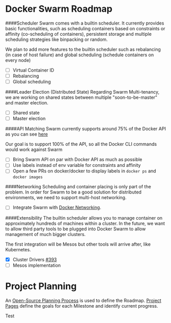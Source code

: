 Docker Swarm Roadmap
=====================

####Scheduler
Swarm comes with a builtin scheduler. It currently provides basic functionalities, such as
scheduling containers based on constraints or affinity (co-scheduling of containers), persistent
storage and multiple scheduling strategies like binpacking or random.

We plan to add more features to the builtin scheduler such as rebalancing (in case of host failure)
and global scheduling (schedule containers on every node)

* [ ] Virtual Container ID
* [ ] Rebalancing
* [ ] Global scheduling

####Leader Election (Distributed State)
Regarding Swarm Multi-tenancy, we are working on shared states between multiple "soon-to-be-master"
and master election.

* [ ] Shared state
* [ ] Master election

####API Matching
Swarm currently supports around 75% of the Docker API as you can see [here](https://github.com/docker/swarm/blob/master/api/README.md)

Our goal is to support 100% of the API, so all the Docker CLI commands would work against Swarm 

* [ ] Bring Swarm API on par with Docker API as much as possible
* [ ] Use labels instead of env variable for constraints and affinity
* [ ] Open a few PRs on docker/docker to display labels in `docker ps` and `docker images` 

####Networking
Scheduling and container placing is only part of the problem. In order for Swarm to be a good solution for distributed environments, we need to support multi-host networking.

* [ ] Integrate Swarm with [Docker Networking](https://github.com/docker/libnetwork).

####Extensibility
The builtin scheduler allows you to manage container on approximately hundreds of machines within a cluster.
In the future, we want to allow third party tools to be plugged into Docker Swarm to allow management
of much bigger clusters.

The first integration will be Mesos but other tools will arrive after, like Kubernetes.

* [x] Cluster Drivers [#393](https://github.com/docker/swarm/issues/393)
* [ ] Mesos implementation

Project Planning
================

An [Open-Source Planning Process](https://github.com/docker/swarm/wiki/Open-Source-Planning-Process) is used to define the Roadmap. [Project Pages](https://github.com/docker/swarm/wiki) define the goals for each Milestone and identify current progress.

Test
